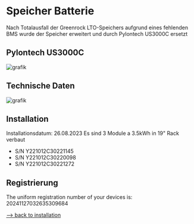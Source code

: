 # Speicher Batterie

Nach Totalausfall der Greenrock LTO-Speichers aufgrund eines fehlenden BMS wurde der Speicher erweitert und durch Pylontech US3000C ersetzt

## Pylontech US3000C

![grafik](https://github.com/user-attachments/assets/3d6fd7c4-040f-42aa-9c2e-0318dbc87c3e)

## Technische Daten

![grafik](https://github.com/user-attachments/assets/53b7b46b-f729-4f60-ad0f-f4620c70f390)

## Installation

Installationsdatum: 26.08.2023
Es sind 3 Module a 3.5kWh in 19" Rack verbaut

- S/N Y221012C30221145
- S/N Y221012C30220098
- S/N Y221012C30221272

## Registrierung

The uniform registration number of your devices is: 20241127032635309684

[--> back to installation](installation.md)
